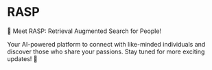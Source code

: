 # RASP
🚀 Meet RASP: Retrieval Augmented Search for People!

Your AI-powered platform to connect with like-minded individuals and discover those who share your passions. Stay tuned for more exciting updates! 🌟
